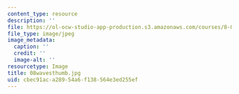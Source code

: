 ```yaml
---
content_type: resource
description: ''
file: https://ol-ocw-studio-app-production.s3.amazonaws.com/courses/8-02-physics-ii-electricity-and-magnetism-spring-2007/cbec91aca28954a6f138564e3ed255ef_08wavesthumb.jpg
file_type: image/jpeg
image_metadata:
  caption: ''
  credit: ''
  image-alt: ''
resourcetype: Image
title: 08wavesthumb.jpg
uid: cbec91ac-a289-54a6-f138-564e3ed255ef
---
```

